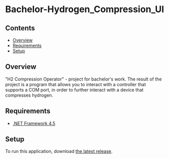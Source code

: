 # Bachelor-Hydrogen_Compression_UI

## Contents
* [Overview](#overview)
* [Requirements](#requirements)
* [Setup](#setup)

## Overview
"H2 Compression Operator" - project for bachelor's work. The result of the project is a program that allows you to interact with a controller that supports a COM port, in order to further interact with a device that compresses hydrogen.

## Requirements
* [.NET Framework 4.5](https://www.microsoft.com/en-us/download/details.aspx?id=30653)

## Setup
To run this application, download [the latest release](../../releases).
